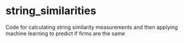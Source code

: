 # string_similarities

Code for calculating string similarity measurements and then applying machine learning to predict if firms are the same

